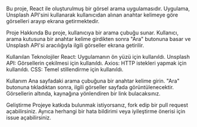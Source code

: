 Bu proje, React ile oluşturulmuş bir görsel arama uygulamasıdır. Uygulama, Unsplash API'sini kullanarak kullanıcıdan alınan anahtar kelimeye göre görselleri arayıp ekrana getirmektedir.

Proje Hakkında
Bu proje, kullanıcıya bir arama çubuğu sunar. Kullanıcı, arama kutusuna bir anahtar kelime girdikten sonra "Ara" butonuna basar ve Unsplash API'si aracılığıyla ilgili görseller ekrana getirilir.

Kullanılan Teknolojiler
React: Uygulamanın ön yüzü için kullanıldı.
Unsplash API: Görsellerin çekilmesi için kullanıldı.
Axios: HTTP istekleri yapmak için kullanıldı.
CSS: Temel stillendirme için kullanıldı.

Kullanım
Ana sayfadaki arama çubuğuna bir anahtar kelime girin.
"Ara" butonuna tıkladıktan sonra, ilgili görseller sayfada görüntülenecektir.
Görsellerin altında, kaynağına yönlendiren bir link bulacaksınız.

Geliştirme
Projeye katkıda bulunmak istiyorsanız, fork edip bir pull request açabilirsiniz. Ayrıca herhangi bir hata bildirimi veya iyileştirme önerisi için issue açabilirsiniz.
